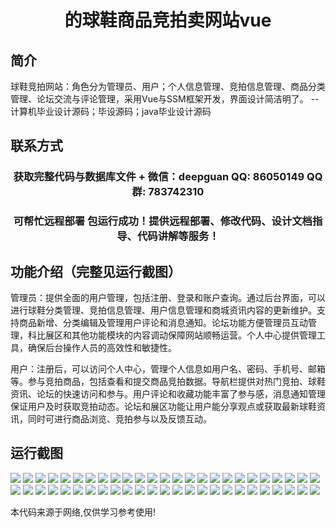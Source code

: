 <p><h1 align="center">的球鞋商品竞拍卖网站vue</h1></p>

## 简介
球鞋竞拍网站：角色分为管理员、用户；个人信息管理、竞拍信息管理、商品分类管理、论坛交流与评论管理，采用Vue与SSM框架开发，界面设计简洁明了。    --计算机毕业设计源码；毕设源码；java毕业设计源码


## 联系方式
<p><h3 align="center">获取完整代码与数据库文件 + 微信：deepguan QQ: 86050149 QQ群: 783742310</h3></p>
<p><h3 align="center">可帮忙远程部署 包运行成功！提供远程部署、修改代码、设计文档指导、代码讲解等服务！</h3></p>

## 功能介绍（完整见运行截图）
管理员：提供全面的用户管理，包括注册、登录和账户查询。通过后台界面，可以进行球鞋分类管理、竞拍信息管理、用户信息管理和商城资讯内容的更新维护。支持商品新增、分类编辑及管理用户评论和消息通知。论坛功能方便管理员互动管理，科比展区和其他功能模块的内容调动保障网站顺畅运营。个人中心提供管理工具，确保后台操作人员的高效性和敏捷性。

用户：注册后，可以访问个人中心，管理个人信息如用户名、密码、手机号、邮箱等。参与竞拍商品，包括查看和提交商品竞拍数据。导航栏提供对热门竞拍、球鞋资讯、论坛的快速访问和参与。用户评论和收藏功能丰富了参与感，消息通知管理保证用户及时获取竞拍动态。论坛和展区功能让用户能分享观点或获取最新球鞋资讯，同时可进行商品浏览、竞拍参与以及反馈互动。


## 运行截图
![](img/001.jpg)
![](img/002.jpg)
![](img/003.jpg)
![](img/004.jpg)
![](img/005.jpg)
![](img/006.jpg)
![](img/007.jpg)
![](img/008.jpg)
![](img/009.jpg)
![](img/010.jpg)
![](img/011.jpg)
![](img/012.jpg)
![](img/013.jpg)
![](img/014.jpg)
![](img/015.jpg)
![](img/016.jpg)
![](img/017.jpg)
![](img/018.jpg)
![](img/019.jpg)
![](img/020.jpg)
![](img/021.jpg)
![](img/022.jpg)
![](img/023.jpg)
![](img/024.jpg)
![](img/025.jpg)
![](img/026.jpg)
![](img/027.jpg)
![](img/028.jpg)
![](img/029.jpg)
![](img/030.jpg)
![](img/031.jpg)
![](img/032.jpg)
![](img/033.jpg)
![](img/034.jpg)
![](img/035.jpg)
![](img/036.jpg)
![](img/037.jpg)
![](img/038.jpg)
![](img/039.jpg)
![](img/040.jpg)
![](img/041.jpg)
![](img/042.jpg)
![](img/043.jpg)
![](img/044.jpg)
![](img/045.jpg)
![](img/046.jpg)
![](img/047.jpg)
![](img/048.jpg)
![](img/049.jpg)
![](img/050.jpg)

<p>本代码来源于网络,仅供学习参考使用!</p>
